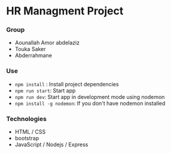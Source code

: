 # HR Managment Project
### Group
* Aounallah Amor abdelaziz
* Touka Saker
* Abderrahmane

### Use
* `npm install` : Install project dependencies
* `npm run start`: Start app
* `npm run dev`: Start app in development mode using nodemon
* `npm install -g nodemon`: If you don't have nodemon installed

### Technologies
* HTML / CSS
* bootstrap
* JavaScript / Nodejs / Express